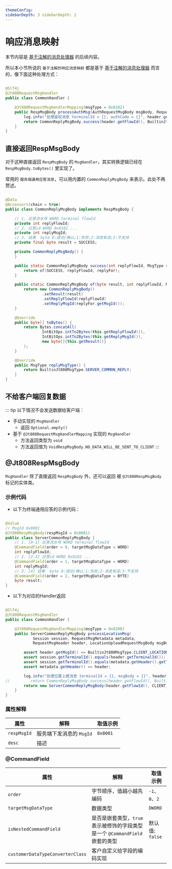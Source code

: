 ```yaml
---
themeConfig:
sidebarDepth: 3 sidebarDepth: 2
---
```


# 响应消息映射

本节内容是 [基于注解的消息处理器](./msg-handler-register.md) 的后续内容。

所以本小节所说的 `基于注解的响应消息映射` 都是基于 [基于注解的消息处理器](./msg-handler-register.md) 而言的，像下面这种处理方式：

```java

@Slf4j
@Jt808RequestMsgHandler
public class CommonHandler {

    @Jt808RequestMsgHandlerMapping(msgType = 0x0102)
    public RespMsgBody processAuthMsg(AuthRequestMsgBody msgBody, RequestMsgHeader header) {
        log.info("处理鉴权消息 terminalId = {}, authCode = {}", header.getTerminalId(), msgBody.getAuthCode());
        return CommonReplyMsgBody.success(header.getFlowId(), BuiltinJt808MsgType.CLIENT_AUTH);
    }
}
```

## 直接返回RespMsgBody

对于这种直接返回 `RespMsgBody` 的 `MsgHandler`，其实转换逻辑已经在 `RespMsgBody.toBytes()` 里实现了。

常用的 `服务端通用应答消息`，可以用内置的 `CommonReplyMsgBody` 来表示。此处不再赘述。

```java

@Data
@Accessors(chain = true)
public class CommonReplyMsgBody implements RespMsgBody {

    // 1. 应答流水号 WORD terminal flowId
    private int replyFlowId;
    // 2. 应答id WORD 0x0102 ...
    private int replyMsgId;
    // 3. 结果  byte 0:成功/确认;1:失败;2:消息有误;3:不支持
    private final byte result = SUCCESS;

    private CommonReplyMsgBody() {
    }

    public static CommonReplyMsgBody success(int replyFlowId, MsgType replyFor) {
        return of(SUCCESS, replyFlowId, replyFor);
    }

    public static CommonReplyMsgBody of(byte result, int replyFlowId, MsgType replyFor) {
        return new CommonReplyMsgBody()
                .setResult(result)
                .setReplyFlowId(replyFlowId)
                .setReplyMsgId(replyFor.getMsgId());
    }

    @Override
    public byte[] toBytes() {
        return Bytes.concatAll(
                IntBitOps.intTo2Bytes(this.getReplyFlowId()),
                IntBitOps.intTo2Bytes(this.getReplyMsgId()),
                new byte[]{this.getResult()}
        );
    }

    @Override
    public MsgType replyMsgType() {
        return BuiltinJt808MsgType.SERVER_COMMON_REPLY;
    }
}
```

## 不给客户端回复数据

::: tip 以下情况不会发送数据给客户端：

- 手动实现的 `MsgHandler`
    - 返回 `Optional.empty()`
- 基于 `@Jt808RequestMsgHandlerMapping` 实现的 `MsgHandler`
    - 方法返回类型为 `void`
    - 方法返回值为 `VoidRespMsgBody.NO_DATA_WILL_BE_SENT_TO_CLIENT`
      :::

## @Jt808RespMsgBody

`MsgHandler` 除了直接返回 `RespMsgBody` 外，还可以返回 被 `@Jt808RespMsgBody` 标记的实体类。

### 示例代码

- 以下为终端通用应答的示例代码：

```java

@Value
// MsgId 0x8001
@Jt808RespMsgBody(respMsgId = 0x8001)
public class ServerCommonReplyMsgBody {
    // 1. [0-1] 应答流水号 WORD terminal flowId
    @CommandField(order = 0, targetMsgDataType = WORD)
    int replyFlowId;
    // 2. [2-3] 应答id WORD 0x0102 ... 
    @CommandField(order = 1, targetMsgDataType = WORD)
    int replyMsgId;
    // 3. [4] 结果  byte 0:成功/确认;1:失败;2:消息有误;3:不支持 
    @CommandField(order = 2, targetMsgDataType = BYTE)
    byte result;
}
```

- 以下为对应的Handler返回

```java

@Slf4j
@Jt808RequestMsgHandler
public class CommonHandler {

    @Jt808RequestMsgHandlerMapping(msgType = 0x0200)
    public ServerCommonReplyMsgBody processLocationMsg(
            Session session, RequestMsgMetadata metadata,
            RequestMsgHeader header, LocationUploadRequestMsgBody msgBody) {

        assert header.getMsgId() == BuiltinJt808MsgType.CLIENT_LOCATION_INFO_UPLOAD.getMsgId();
        assert session.getTerminalId().equals(header.getTerminalId());
        assert session.getTerminalId().equals(metadata.getHeader().getTerminalId());
        assert metadata.getHeader() == header;

        log.info("处理位置上报消息 terminalId = {}, msgBody = {}", header.getTerminalId(), msgBody);
//         return CommonReplyMsgBody.success(header.getFlowId(), BuiltinJt808MsgType.CLIENT_LOCATION_INFO_UPLOAD);
        return new ServerCommonReplyMsgBody(header.getFlowId(), CLIENT_LOCATION_INFO_UPLOAD.getMsgId(), (byte) 0);
    }
}
```

### 属性解释

| 属性        | 解释                     | 取值示例 |
| ----------- | ------------------------ | -------- |
| `respMsgId` | 服务端下发消息的 `MsgId` | `0x8001` |
| `desc`      | 描述                     |          |

### @CommandField

| 属性                             | 解释                                                         | 取值示例        |
| -------------------------------- | ------------------------------------------------------------ | --------------- |
| `order`                          | 字节顺序，值越小越先编码                                     | `-1`、`0`、`2`  |
| `targetMsgDataType`              | 数据类型                                                     | `DWORD`         |
| `isNestedCommandField`           | 是否是嵌套类型，`true` 表示被修饰的字段类型是一个 `@CommandField` 嵌套的类型 | 默认值: `false` |
| `customerDataTypeConverterClass` | 客户自定义给字段的编码实现                                   |                 |

